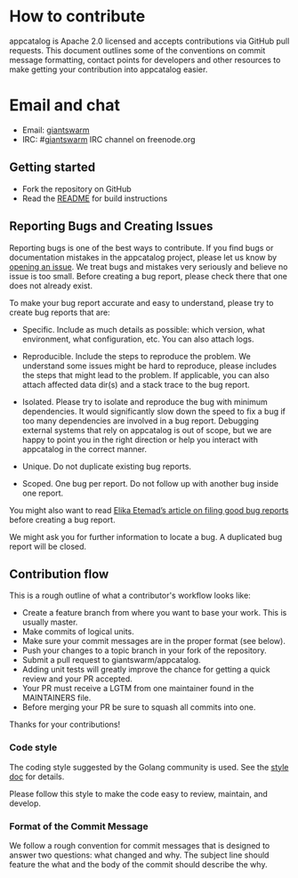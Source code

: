 # How to contribute

appcatalog is Apache 2.0 licensed and accepts contributions via GitHub pull requests. This document outlines some of the conventions on commit message formatting, contact points for developers and other resources to make getting your contribution into appcatalog easier.

# Email and chat

- Email: [giantswarm](https://groups.google.com/forum/#!forum/giantswarm)
- IRC: #[giantswarm](irc://irc.freenode.org:6667/#giantswarm) IRC channel on freenode.org

## Getting started

- Fork the repository on GitHub
- Read the [README](README.md) for build instructions

## Reporting Bugs and Creating Issues

Reporting bugs is one of the best ways to contribute. If you find bugs or documentation mistakes in the appcatalog project, please let us know by [opening an issue](https://github.com/giantswarm/appcatalog/issues/new). We treat bugs and mistakes very seriously and believe no issue is too small. Before creating a bug report, please check there that one does not already exist.

To make your bug report accurate and easy to understand, please try to create bug reports that are:

- Specific. Include as much details as possible: which version, what environment, what configuration, etc. You can also attach logs.

- Reproducible. Include the steps to reproduce the problem. We understand some issues might be hard to reproduce, please includes the steps that might lead to the problem. If applicable, you can also attach affected data dir(s) and a stack trace to the bug report.

- Isolated. Please try to isolate and reproduce the bug with minimum dependencies. It would significantly slow down the speed to fix a bug if too many dependencies are involved in a bug report. Debugging external systems that rely on appcatalog is out of scope, but we are happy to point you in the right direction or help you interact with appcatalog in the correct manner.

- Unique. Do not duplicate existing bug reports.

- Scoped. One bug per report. Do not follow up with another bug inside one report.

You might also want to read [Elika Etemad’s article on filing good bug reports](http://fantasai.inkedblade.net/style/talks/filing-good-bugs/) before creating a bug report.

We might ask you for further information to locate a bug. A duplicated bug report will be closed.

## Contribution flow

This is a rough outline of what a contributor's workflow looks like:

- Create a feature branch from where you want to base your work. This is usually master.
- Make commits of logical units.
- Make sure your commit messages are in the proper format (see below).
- Push your changes to a topic branch in your fork of the repository.
- Submit a pull request to giantswarm/appcatalog.
- Adding unit tests will greatly improve the chance for getting a quick review and your PR accepted.
- Your PR must receive a LGTM from one maintainer found in the MAINTAINERS file.
- Before merging your PR be sure to squash all commits into one.

Thanks for your contributions!

### Code style

The coding style suggested by the Golang community is used. See the [style doc](https://github.com/golang/go/wiki/CodeReviewComments) for details.

Please follow this style to make the code easy to review, maintain, and develop.

### Format of the Commit Message

We follow a rough convention for commit messages that is designed to answer two
questions: what changed and why. The subject line should feature the what and
the body of the commit should describe the why.
